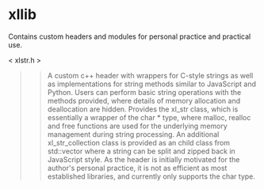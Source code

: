 # xllib
Contains custom headers and modules for personal practice and practical use.

< xlstr.h >
>> A custom c++ header with wrappers for C-style strings as well as implementations for string methods similar to JavaScript and Python. Users can perform basic string operations with the methods provided, where details of memory allocation and deallocation are hidden.
>> Provides the xl_str class, which is essentially a wrapper of the char * type, where malloc, realloc and free functions are used for the underlying memory management during string processing.
>> An additional xl_str_collection class is provided as an child class from std::vector<char> where a string can be split and zipped back in JavaScript style.
>> As the header is initially motivated for the author's personal practice, it is not as efficient as most established libraries, and currently only supports the char type.

